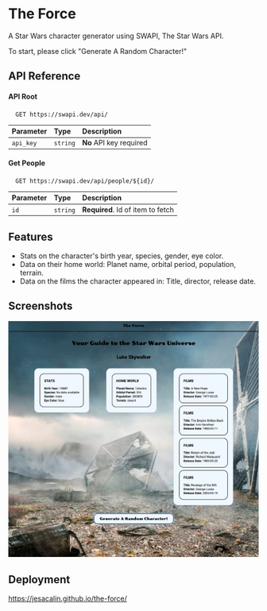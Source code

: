 
# The Force

A Star Wars character generator using SWAPI, The Star Wars API.

To start, please click "Generate A Random Character!"
## API Reference

#### API Root

```http
  GET https://swapi.dev/api/
```

| Parameter | Type     | Description                |
| :-------- | :------- | :------------------------- |
| `api_key` | `string` | **No** API key required |

#### Get People

```http
  GET https://swapi.dev/api/people/${id}/
```

| Parameter | Type     | Description                       |
| :-------- | :------- | :-------------------------------- |
| `id`      | `string` | **Required**. Id of item to fetch |



## Features

- Stats on the character's birth year, species, gender, eye color.
- Data on their home world: Planet name, orbital period, population, terrain.
- Data on the films the character appeared in: Title, director, release date.



## Screenshots

![App Screenshot](https://github.com/JesacaLin/the-force/blob/main/img/the-force.jpg?raw=true)


## Deployment

https://jesacalin.github.io/the-force/


